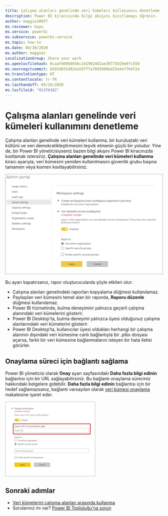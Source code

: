 ```yaml
---
title: Çalışma alanları genelinde veri kümeleri kullanımını denetleme - Power BI
description: Power BI kiracısında bilgi akışını kısıtlamayı öğrenin.
author: maggiesMSFT
ms.reviewer: kayu
ms.service: powerbi
ms.subservice: powerbi-service
ms.topic: how-to
ms.date: 04/30/2020
ms.author: maggies
LocalizationGroup: Share your work
ms.openlocfilehash: 0caaf46956656c141992482ae39773d19e8fc550
ms.sourcegitcommit: 02b5d031d92ea5d7ffa70d5098ed15e4ef764f2a
ms.translationtype: HT
ms.contentlocale: tr-TR
ms.lasthandoff: 09/26/2020
ms.locfileid: "91374162"
---
```

# <a name="control-the-use-of-datasets-across-workspaces"></a>Çalışma alanları genelinde veri kümeleri kullanımını denetleme

Çalışma alanları genelinde veri kümeleri kullanma, bir kuruluştaki veri kültürü ve veri demokratikleştirmesini teşvik etmenin güçlü bir yoludur. Yine de, bir Power BI yöneticisiyseniz bazen bilgi akışını Power BI kiracınızda kısıtlamak istersiniz. **Çalışma alanları genelinde veri kümeleri kullanma** kiracı ayarıyla, veri kümesini yeniden kullanılmasını güvenlik grubu başına tamamen veya kısmen kısıtlayabilirsiniz.

![Power BI yöneticisi çalışma alanı ayarları](media/service-datasets-admin-across-workspaces/power-bi-admin-workspace-settings.png)

Bu ayarı kapatırsanız, rapor oluşturucularda şöyle etkileri olur:

- Çalışma alanları genelindeki raporları kopyalama düğmesi kullanılamaz. 
- Paylaşılan veri kümesini temel alan bir raporda, **Raporu düzenle** düğmesi kullanılamaz.
- Power BI hizmetinde, bulma deneyimini yalnızca geçerli çalışma alanındaki veri kümelerini gösterir.
- Power BI Desktop'ta, bulma deneyimi yalnızca üyesi olduğunuz çalışma alanlarındaki veri kümelerini gösterir.
- Power BI Desktop’ta, kullanıcılar üyesi oldukları herhangi bir çalışma alanının dışındaki veri kümesine canlı bağlantıyla bir .pibx dosyası açarsa, farklı bir veri kümesine bağlanmalarını isteyen bir hata iletisi görürler.

## <a name="provide-a-link-for-the-certification-process"></a>Onaylama süreci için bağlantı sağlama

Power BI yöneticisi olarak **Onay** ayarı sayfasındaki **Daha fazla bilgi edinin** bağlantısı için bir URL sağlayabilirsiniz.  Bu bağlantı onaylama süreciniz hakkındaki belgelere gidebilir. **Daha fazla bilgi edinin** bağlantısı için bir hedef sağlamazsanız, bağlantı varsayılan olarak [veri kümesi onaylama](service-datasets-certify.md) makalesine işaret eder.

![Veri kümesi onayı - Daha fazla bilgi edinin](media/service-datasets-certify-promote/power-bi-dataset-learn-more-certification.png)

## <a name="next-steps"></a>Sonraki adımlar

- [Veri kümelerini çalışma alanları arasında kullanma](service-datasets-across-workspaces.md)
- Sorularınız mı var? [Power BI Topluluğu'na sorun](https://community.powerbi.com/)
